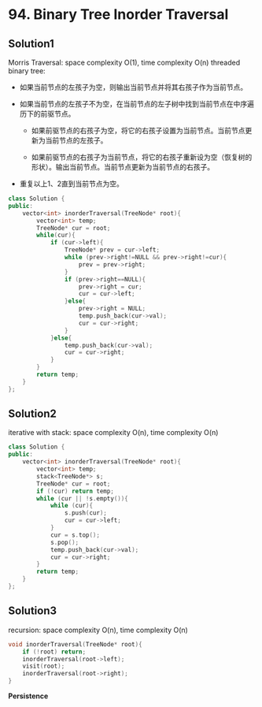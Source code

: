 # 94. Binary Tree Inorder Traversal

## Solution1
Morris Traversal: space complexity O(1), time complexity O(n)
threaded binary tree:
- 如果当前节点的左孩子为空，则输出当前节点并将其右孩子作为当前节点。

- 如果当前节点的左孩子不为空，在当前节点的左子树中找到当前节点在中序遍历下的前驱节点。

   - 如果前驱节点的右孩子为空，将它的右孩子设置为当前节点。当前节点更新为当前节点的左孩子。

   - 如果前驱节点的右孩子为当前节点，将它的右孩子重新设为空（恢复树的形状）。输出当前节点。当前节点更新为当前节点的右孩子。

- 重复以上1、2直到当前节点为空。
```c++
class Solution {
public:
    vector<int> inorderTraversal(TreeNode* root){
        vector<int> temp;
        TreeNode* cur = root;
        while(cur){
            if (cur->left){
                TreeNode* prev = cur->left;
                while (prev->right!=NULL && prev->right!=cur){
                    prev = prev->right;
                }
                if (prev->right==NULL){
                    prev->right = cur;
                    cur = cur->left;
                }else{
                    prev->right = NULL;
                    temp.push_back(cur->val);
                    cur = cur->right;
                }
            }else{
                temp.push_back(cur->val);
                cur = cur->right;
            }
        }
        return temp;
    }
};
```

## Solution2
iterative with stack: space complexity O(n), time complexity O(n)
```c++
class Solution {
public:
    vector<int> inorderTraversal(TreeNode* root){
        vector<int> temp;
        stack<TreeNode*> s;
        TreeNode* cur = root;
        if (!cur) return temp;
        while (cur || !s.empty()){
            while (cur){
                s.push(cur);
                cur = cur->left;
            }
            cur = s.top();
            s.pop();
            temp.push_back(cur->val);
            cur = cur->right;
        }
        return temp;
    }
};
```

## Solution3
recursion: space complexity O(n), time complexity O(n)
```c++
void inorderTraversal(TreeNode* root){
    if (!root) return;
    inorderTraversal(root->left);
    visit(root);
    inorderTraversal(root->right);
}
```

**Persistence**
